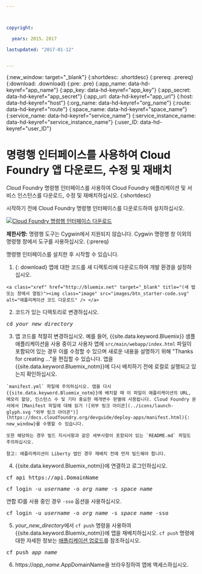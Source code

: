 ```yaml
---



copyright:

  years: 2015，2017

lastupdated: "2017-01-12"


---
```


{:new_window: target="_blank"}
{:shortdesc: .shortdesc}
{:prereq: .prereq}
{:download: .download}
{:pre: .pre}
{:app_name: data-hd-keyref="app_name"}
{:app_key: data-hd-keyref="app_key"}
{:app_secret: data-hd-keyref="app_secret"}
{:app_url: data-hd-keyref="app_url"}
{:host: data-hd-keyref="host"}
{:org_name: data-hd-keyref="org_name"}
{:route: data-hd-keyref="route"}
{:space_name: data-hd-keyref="space_name"}
{:service_name: data-hd-keyref="service_name"}
{:service_instance_name: data-hd-keyref="service_instance_name"}
{:user_ID: data-hd-keyref="user_ID"}

# 명령행 인터페이스를 사용하여 Cloud Foundry 앱 다운로드, 수정 및 재배치

Cloud Foundry 명령행 인터페이스를 사용하여 Cloud Foundry 애플리케이션 및 서비스 인스턴스를 다운로드, 수정 및 재배치하십시오.
{:shortdesc}

시작하기 전에 Cloud Foundry 명령행 인터페이스를 다운로드하여 설치하십시오.  

<p>
<a class="xref" href="https://github.com/cloudfoundry/cli/releases" target="_blank" title="(새 탭 또는 창에서 열림)"><img class="image" src="images/btn_cf_commandline.svg" alt="Cloud Foundry 명령행 인터페이스 다운로드" /> </a>
</p>

**제한사항:** 명령행 도구는 Cygwin에서 지원되지 않습니다. Cygwin 명령행 창 이외의 명령행 창에서 도구를 사용하십시오.
{:prereq}

명령행 인터페이스를 설치한 후 시작할 수 있습니다. 

  1. {: download} 앱에 대한 코드를 새 디렉토리에 다운로드하여 개발 환경을 설정하십시오. 
  
    <a class="xref" href="http://bluemix.net" target="_blank" title="(새 탭 또는 창에서 열림)"><img class="image" src="images/btn_starter-code.svg" alt="애플리케이션 코드 다운로드" /> </a>

  2. 코드가 있는 디렉토리로 변경하십시오. 

  <pre class="pre">cd <var class="keyword varname">your_new_directory</var></pre>

  3.  앱 코드를 적절히 변경하십시오. 예를 들어, {{site.data.keyword.Bluemix}} 샘플 애플리케이션을 사용 중이고 사용자 앱에 `src/main/webapp/index.html` 파일이 포함되어 있는 경우 이를 수정할 수 있으며 새로운 내용을 설명하기 위해 "Thanks for creating ..."을 편집할 수 있습니다. 앱을 {{site.data.keyword.Bluemix_notm}}에 다시 배치하기 전에 로컬로 실행되고 있는지 확인하십시오. 

    `manifest.yml` 파일에 주의하십시오. 앱을 다시 {{site.data.keyword.Bluemix_notm}}에 배치할 때 이 파일이 애플리케이션의 URL, 메모리 할당, 인스턴스 수 및 기타 중요한 매개변수 판별에 사용됩니다. Cloud Foundry 문서에서 [Manifest 파일에 대해 읽기 ![외부 링크 아이콘](../icons/launch-glyph.svg "외부 링크 아이콘")](https://docs.cloudfoundry.org/devguide/deploy-apps/manifest.html){: new_window}를 수행할 수 있습니다.

    또한 해당하는 경우 빌드 지시사항과 같은 세부사항이 포함되어 있는 `README.md` 파일도 주의하십시오. 

    참고: 애플리케이션이 Liberty 앱인 경우 재배치 전에 먼저 빌드해야 합니다. 

  4. {{site.data.keyword.Bluemix_notm}}에 연결하고 로그인하십시오. 

  <pre class="pre">cf api https://api.<span class="keyword" data-hd-keyref="DomainName">DomainName</span></pre>

  <pre class="pre">cf login -u <var class="keyword varname" data-hd-keyref="user_ID">username</var> -o <var class="keyword varname" data-hd-keyref="org_name">org_name</var> -s <var class="keyword varname" data-hd-keyref="space_name">space_name</var></pre>

  연합 ID를 사용 중인 경우 `-sso` 옵션을 사용하십시오. 

  <pre class="pre">cf login -u <var class="keyword varname" data-hd-keyref="user_ID">username</var> -o <var class="keyword varname" data-hd-keyref="org_name">org_name</var> -s <var class="keyword varname" data-hd-keyref="space_name">space_name</var> -sso</pre>

  5. <var class="keyword varname">your_new_directory</var>에서 `cf push` 명령을 사용하여 {{site.data.keyword.Bluemix_notm}}에 앱을 재배치하십시오. `cf push` 명령에 대한 자세한 정보는 [애플리케이션 업로드](/docs/starters/upload_app.html)를 참조하십시오. 

  <pre class="pre">cf push <var class="keyword varname" data-hd-keyref="app_name">app_name</var></pre>

  6. https://<var class="keyword varname" data-hd-keyref="app_name">app_name</var>.<span class="keyword" data-hd-keyref="APPDomain">AppDomainName</span>을 브라우징하여 앱에 액세스하십시오. 
